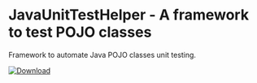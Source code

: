 # JavaUnitTestHelper - A framework to test POJO classes
Framework to automate Java POJO classes unit testing. 


[ ![Download](https://api.bintray.com/packages/anindyabanerjee12000/PojoTester/pojoclasstester/images/download.svg?version=1.0-Final) ](https://bintray.com/anindyabanerjee12000/PojoTester/pojoclasstester/1.0-Final/link)

